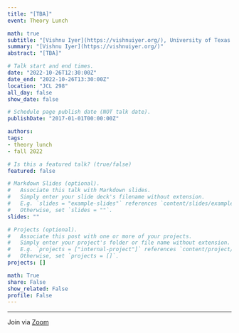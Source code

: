 ```yaml
---
title: "[TBA]"
event: Theory Lunch

math: true
subtitle: "[Vishnu Iyer](https://vishnuiyer.org/), University of Texas Austin"
summary: "[Vishnu Iyer](https://vishnuiyer.org/)"
abstract: "[TBA]"

# Talk start and end times.
date: "2022-10-26T12:30:00Z"
date_end: "2022-10-26T13:30:00Z"
location: "JCL 298"
all_day: false
show_date: false

# Schedule page publish date (NOT talk date).
publishDate: "2017-01-01T00:00:00Z"

authors:
tags:
- theory lunch
- fall 2022

# Is this a featured talk? (true/false)
featured: false

# Markdown Slides (optional).
#   Associate this talk with Markdown slides.
#   Simply enter your slide deck's filename without extension.
#   E.g. `slides = "example-slides"` references `content/slides/example-slides.md`.
#   Otherwise, set `slides = ""`.
slides: ""

# Projects (optional).
#   Associate this post with one or more of your projects.
#   Simply enter your project's folder or file name without extension.
#   E.g. `projects = ["internal-project"]` references `content/project/deep-learning/index.md`.
#   Otherwise, set `projects = []`.
projects: []

math: True
share: False
show_related: False
profile: False
---
```


---

Join via [Zoom](https://uchicago.zoom.us/j/98326935804?pwd=ZFJGYUNXb2dkTFFQNWllM1JybUJwUT09)
